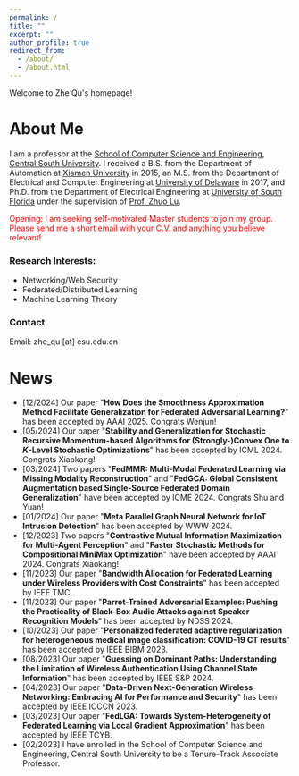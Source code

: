 ```yaml
---
permalink: /
title: ""
excerpt: ""
author_profile: true
redirect_from: 
  - /about/
  - /about.html
---
```

<style>
r { color: Red }
o { color: Orange }
g { color: Green }
</style>

Welcome to Zhe Qu's homepage!

# About Me
I am a professor at the [School of Computer Science and Engineering](https://cse.csu.edu.cn/), [Central South University](https://www.csu.edu.cn/). I received a B.S. from the Department of Automation at [Xiamen University](https://www.xmu.edu.cn/) in 2015, an M.S. from the Department of Electrical and Computer Engineering at [University of Delaware](https://www.udel.edu/) in 2017, and Ph.D. from the Department of Electrical Engineering at [University of South Florida](https://www.usf.edu/) under the supervision of [Prof. Zhuo Lu](https://csalab.site).

<r>Opening: I am seeking self-motivated Master students to join my group. Please send me a short email with your C.V. and anything you believe relevant!</r>

### Research Interests:
- Networking/Web Security
- Federated/Distributed Learning
- Machine Learning Theory

### Contact
Email: zhe_qu [at] csu.edu.cn



# News
- [12/2024] Our paper "**How Does the Smoothness Approximation Method Facilitate Generalization for Federated Adversarial Learning?**" has been accepted by AAAI 2025. Congrats Wenjun!
- [05/2024] Our paper "**Stability and Generalization for Stochastic Recursive Momentum-based Algorithms for (Strongly-)Convex One to $K$-Level Stochastic Optimizations**" has been accepted by ICML 2024. Congrats Xiaokang!
- [03/2024] Two papers "**FedMMR: Multi-Modal Federated Learning via Missing Modality Reconstruction**" and "**FedGCA: Global Consistent Augmentation based Single-Source Federated Domain Generalization**" have been accepted by ICME 2024. Congrats Shu and Yuan!
- [01/2024] Our paper "**Meta Parallel Graph Neural Network for IoT Intrusion Detection**" has been accepted by WWW 2024.
- [12/2023] Two papers "**Contrastive Mutual Information Maximization for Multi-Agent Perception**" and "**Faster Stochastic Methods for Compositional MiniMax Optimization**" have been accepted by AAAI 2024. Congrats Xiaokang!
- [11/2023] Our paper "**Bandwidth Allocation for Federated Learning under Wireless Providers with Cost Constraints**" has been accepted by IEEE TMC.
- [11/2023] Our paper "**Parrot-Trained Adversarial Examples: Pushing the Practicality of Black-Box Audio Attacks against Speaker Recognition Models**" has been accepted by NDSS 2024.
- [10/2023] Our paper "**Personalized federated adaptive regularization for heterogeneous medical image classification: COVID-19 CT results**" has been accepted by IEEE BIBM 2023.
- [08/2023] Our paper "**Guessing on Dominant Paths: Understanding the Limitation of Wireless Authentication Using Channel State Information**" has been accepted by IEEE S&P 2024.
- [04/2023] Our paper "**Data-Driven Next-Generation Wireless Networking: Embracing AI for Performance and Security**" has been accepted by IEEE ICCCN 2023.
- [03/2023] Our paper "**FedLGA: Towards System-Heterogeneity of Federated Learning via Local Gradient Approximation**" has been accepted by IEEE TCYB.
- [02/2023] I have enrolled in the School of Computer Science and Engineering, Central South University to be a Tenure-Track Associate Professor.

